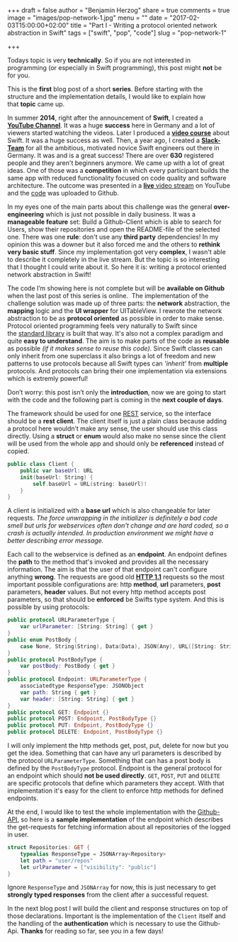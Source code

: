 +++
draft = false
author = "Benjamin Herzog"
share = true
comments = true
image = "images/pop-network-1.jpg"
menu = ""
date = "2017-02-03T15:00:00+02:00"
title = "Part I - Writing a protocol oriented network abstraction in Swift"
tags = ["swift", "pop", "code"]
slug = "pop-network-1"

+++

Todays topic is very **technically**. So if you are not interested in programming (or especially in Swift programming), this post might **not** be for you.

This is the **first** blog post of a short **series**. Before starting with the structure and the implementation details, I would like to explain how that **topic** came up.

In summer **2014**, right after the announcement of **Swift**, I created a [**YouTube Channel**](https://www.youtube.com/swiftde). It was a huge **success** here in Germany and a lot of viewers started watching the videos. Later I produced a [**video course**](https://www.udemy.com/ios-8-und-swift-der-einstieg-in-grosartige-app-entwicklung/?couponCode=BLOG_1) about Swift. It was a huge success as well. Then, a year ago, I created a [**Slack-Team**](http://slack.swiftde.net) for all the ambitious, motivated novice Swift engineers out there in Germany. It was and is a great success! There are over **630** registered people and they aren't beginners anymore. We came up with a lot of great ideas. One of those was a **competition** in which every participant builds the same app with reduced functionality focused on code quality and software architecture. The outcome was presented in a [**live** video stream](https://www.youtube.com/watch?v=EXxYGszFOSY) on YouTube and the [code](https://github.com/swiftde/swift-client-challenge/tree/master/01%20Github-Client) was uploaded to Github.

In my eyes one of the main parts about this challenge was the general **over-engineering** which is just not possible in daily business. It was a **manageable feature** set: Build a Github-Client which is able to search for Users, show their repositories and open the README-file of the selected one. There was one **rule**: don't use any **third party** dependencies! In my opinion this was a downer but it also forced me and the others to **rethink very basic stuff**. Since my implementation got very **complex**, I wasn't able to describe it completely in the live stream. But the topic is so interesting that I thought I could write about it. So here it is: writing a protocol oriented network abstraction in Swift!

The code I’m showing here is not complete but will be **available on Github** when the last post of this series is online.  The implementation of the challenge solution was made up of three parts: the **network** abstraction, the **mapping** logic and the **UI wrapper** for UITableView. I rewrote the network abstraction to be as **protocol oriented** as possible in order to make sense. Protocol oriented programming feels very naturally to Swift since the [standard library](https://github.com/apple/swift/tree/master/stdlib) is built that way. It's also not a complex paradigm and quite **easy to understand**. The aim is to make parts of the code as **reusable** as possible *(if it makes sense to reuse this code)*. Since Swift classes can only inherit from one superclass it also brings a lot of freedom and new patterns to use protocols because all Swift types can *'inherit'* from **multiple** protocols. And protocols can bring their one implementation via extensions which is extremly powerful!

Don’t worry: this post isn’t only the **introduction**, now we are going to start with the code and the following part is coming in the **next couple of days**.

The framework should be used for one [REST](https://en.wikipedia.org/wiki/Representational_state_transfer) service, so the interface should be a **rest client**. The client itself is just a plain class because adding a protocol here wouldn’t make any sense, the user should use this class directly. Using a **struct** or **enum** would also make no sense since the client will be used from the whole app and should only be **referenced** instead of copied.

```Swift
public class Client { 
	public var baseUrl: URL
	init(baseUrl: String) {
		self.baseUrl = URL(string: baseUrl)!
	}
}
```

A client is initialized with a **base url** which is also changeable for later requests. *The force unwrapping in the initializer is definitely a bad code smell but urls for webservices often don't change and are hard coded, so a crash is actually intended. In production environment we might have a better describing error message.*

Each call to the webservice is defined as an **endpoint**. An endpoint defines the **path** to the method that's invoked and provides all the necessary information. The aim is that the user of that endpoint can't configure anything **wrong**. The requests are good old [**HTTP 1.1**](https://www.w3.org/Protocols/rfc2616/rfc2616.html) requests so the most important possible configurations are: http **method**, **url** parameters, **post** parameters, **header** values. But not every http method accepts post parameters, so that should be **enforced** be Swifts type system. And this is possible by using protocols:

```Swift
public protocol URLParameterType {
    var urlParameter: [String: String] { get }
}
public enum PostBody {
    case None, String(String), Data(Data), JSON(Any), URL([String: String])
}
public protocol PostBodyType {
    var postBody: PostBody { get }
}
public protocol Endpoint: URLParameterType {
    associatedtype ResponseType: JSONObject
    var path: String { get }
    var header: [String: String] { get }
}
public protocol GET: Endpoint {}
public protocol POST: Endpoint, PostBodyType {}
public protocol PUT: Endpoint, PostBodyType {}
public protocol DELETE: Endpoint, PostBodyType {}
```

I will only implement the http methods get, post, put, delete for now but you get the idea. Something that can have any url parameters is described by the protocol `URLParameterType`. Something that can has a post body is defined by the `PostBodyType` protocol. Endpoint is the general protocol for an endpoint which should **not be used directly**. `GET`, `POST`, `PUT` and `DELETE` are specific protocols that define which parameters they accept. With that implementation it's easy for the client to enforce http methods for defined endpoints. 

At the end, I would like to test the whole implementation with the [Github-API](https://developer.github.com/v3), so here is a **sample implementation** of the endpoint which describes the get-requests for fetching information about all repositories of the logged in user.

```Swift
struct Repositories: GET {
    typealias ResponseType = JSONArray<Repository>
    let path = "user/repos"
    let urlParameter = ["visibility": "public"]
}
```

Ignore `ResponseType` and `JSONArray` for now, this is just necessary to get **strongly typed responses** from the client after a successful request.

In the next blog post I will build the client and response structures on top of those declarations. Important is the implementation of the `Client` itself and the handling of the **authentication** which is necessary to use the Github-Api. **Thanks** for reading so far, see you in a few days!

